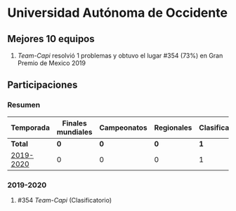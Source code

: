 # Universidad Autónoma de Occidente

## Mejores 10 equipos

1. _Team-Capi_ resolvió 1 problemas y obtuvo el lugar #354 (73%) en Gran Premio de Mexico 2019

## Participaciones

### Resumen

| Temporada | Finales mundiales | Campeonatos | Regionales | Clasificatorios | Equipos |
| --- | --- | --- | --- | --- | --- |
| **Total** | **0** | **0** | **0** | **1** | **1** |
| [2019-2020](#2019-2020) | 0 | 0 | 0 | 1 | 1 |

### 2019-2020

1. #354 _Team-Capi_ (Clasificatorio)



